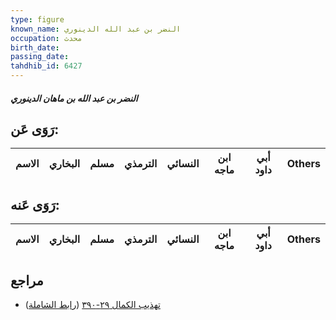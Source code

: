 ```yaml
---
type: figure
known_name: النضر بن عبد الله الدينوري
occupation: محدث
birth_date:
passing_date:
tahdhib_id: 6427
---
```

##### النضر بن عبد الله بن ماهان الدينوري

## رَوَى عَن:
| الاسم | البخاري | مسلم | الترمذي | النسائي | ابن ماجه | أبي داود | Others |
| ----- | ------- | ---- | ------- | ------- | -------- | -------- | ------ |
## رَوَى عَنه:
| الاسم | البخاري | مسلم | الترمذي | النسائي | ابن ماجه | أبي داود | Others |
| ----- | ------- | ---- | ------- | ------- | -------- | -------- | ------ |
## مراجع
- [تهذيب الكمال ٢٩-٣٩٠](obsidian://open?vault=Tahdhib-al-Kamal&file=Figures/٦٤٢٧-النضر%20بن%20عبد%20الله%20بن%20ماهان%20الدينوري) ([رابط الشاملة](https://shamela.ws/book/3722/15961))